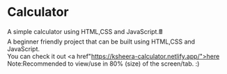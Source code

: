 # Calculator
A simple calculator using HTML,CSS and JavaScript.🖩 </br>
A beginner friendly project that can be built using HTML,CSS and JavaScript.</br>
You can check it out <a href"https://ksheera-calculator.netlify.app/">here</a></br>
Note:Recommended to view/use in 80% (size) of the screen/tab. :)
